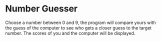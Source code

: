 # Number Guesser
Choose a number between 0 and 9, 
the program will compare yours with the guess of the computer
to see who gets a closer guess to the target number. 
The scores of you and the computer will be displayed. 


